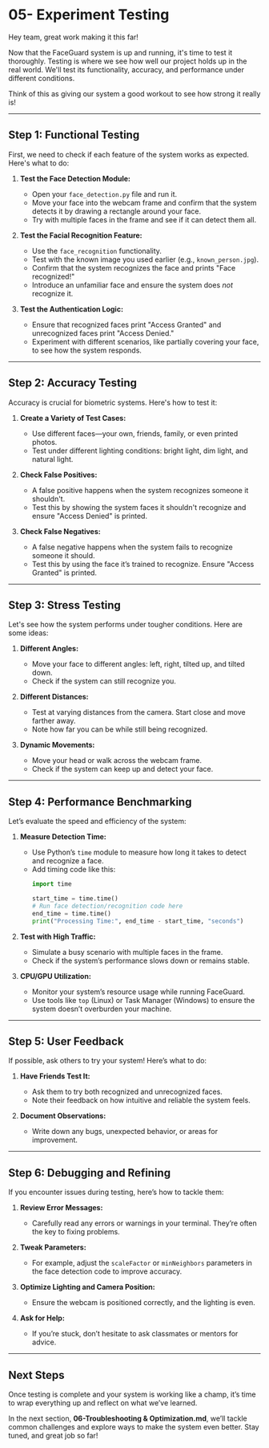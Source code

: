 # 05- Experiment Testing

Hey team, great work making it this far!

Now that the FaceGuard system is up and running, it's time to test it thoroughly. Testing is where we see how well our project holds up in the real world. We'll test its functionality, accuracy, and performance under different conditions.

Think of this as giving our system a good workout to see how strong it really is!

---

## Step 1: Functional Testing

First, we need to check if each feature of the system works as expected. Here's what to do:

1. **Test the Face Detection Module:**
   - Open your `face_detection.py` file and run it.
   - Move your face into the webcam frame and confirm that the system detects it by drawing a rectangle around your face.
   - Try with multiple faces in the frame and see if it can detect them all.

2. **Test the Facial Recognition Feature:**
   - Use the `face_recognition` functionality.
   - Test with the known image you used earlier (e.g., `known_person.jpg`).
   - Confirm that the system recognizes the face and prints "Face recognized!"
   - Introduce an unfamiliar face and ensure the system does *not* recognize it.

3. **Test the Authentication Logic:**
   - Ensure that recognized faces print "Access Granted" and unrecognized faces print "Access Denied."
   - Experiment with different scenarios, like partially covering your face, to see how the system responds.

---

## Step 2: Accuracy Testing

Accuracy is crucial for biometric systems. Here's how to test it:

1. **Create a Variety of Test Cases:**
   - Use different faces—your own, friends, family, or even printed photos.
   - Test under different lighting conditions: bright light, dim light, and natural light.

2. **Check False Positives:**
   - A false positive happens when the system recognizes someone it shouldn't.
   - Test this by showing the system faces it shouldn't recognize and ensure "Access Denied" is printed.

3. **Check False Negatives:**
   - A false negative happens when the system fails to recognize someone it should.
   - Test this by using the face it’s trained to recognize. Ensure "Access Granted" is printed.

---

## Step 3: Stress Testing

Let's see how the system performs under tougher conditions. Here are some ideas:

1. **Different Angles:**
   - Move your face to different angles: left, right, tilted up, and tilted down.
   - Check if the system can still recognize you.

2. **Different Distances:**
   - Test at varying distances from the camera. Start close and move farther away.
   - Note how far you can be while still being recognized.

3. **Dynamic Movements:**
   - Move your head or walk across the webcam frame.
   - Check if the system can keep up and detect your face.

---

## Step 4: Performance Benchmarking

Let’s evaluate the speed and efficiency of the system:

1. **Measure Detection Time:**
   - Use Python’s `time` module to measure how long it takes to detect and recognize a face.
   - Add timing code like this:
     ```python
     import time

     start_time = time.time()
     # Run face detection/recognition code here
     end_time = time.time()
     print("Processing Time:", end_time - start_time, "seconds")
     ```

2. **Test with High Traffic:**
   - Simulate a busy scenario with multiple faces in the frame.
   - Check if the system’s performance slows down or remains stable.

3. **CPU/GPU Utilization:**
   - Monitor your system’s resource usage while running FaceGuard.
   - Use tools like `top` (Linux) or Task Manager (Windows) to ensure the system doesn’t overburden your machine.

---

## Step 5: User Feedback

If possible, ask others to try your system! Here’s what to do:

1. **Have Friends Test It:**
   - Ask them to try both recognized and unrecognized faces.
   - Note their feedback on how intuitive and reliable the system feels.

2. **Document Observations:**
   - Write down any bugs, unexpected behavior, or areas for improvement.

---

## Step 6: Debugging and Refining

If you encounter issues during testing, here’s how to tackle them:

1. **Review Error Messages:**
   - Carefully read any errors or warnings in your terminal. They’re often the key to fixing problems.

2. **Tweak Parameters:**
   - For example, adjust the `scaleFactor` or `minNeighbors` parameters in the face detection code to improve accuracy.

3. **Optimize Lighting and Camera Position:**
   - Ensure the webcam is positioned correctly, and the lighting is even.

4. **Ask for Help:**
   - If you’re stuck, don’t hesitate to ask classmates or mentors for advice.

---

## Next Steps

Once testing is complete and your system is working like a champ, it’s time to wrap everything up and reflect on what we’ve learned.

In the next section, **06-Troubleshooting & Optimization.md**, we’ll tackle common challenges and explore ways to make the system even better. Stay tuned, and great job so far!

